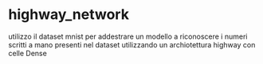 # highway_network
 utilizzo il dataset mnist per addestrare un modello a riconoscere i numeri scritti a mano presenti nel dataset utilizzando un archiotettura highway con celle Dense
